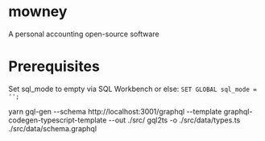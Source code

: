 # mowney

A personal accounting open-source software

# Prerequisites

Set sql_mode to empty via SQL Workbench or else: `SET GLOBAL sql_mode = '';`

yarn gql-gen --schema http://localhost:3001/graphql --template graphql-codegen-typescript-template --out ./src/
gql2ts -o ./src/data/types.ts ./src/data/schema.graphql
